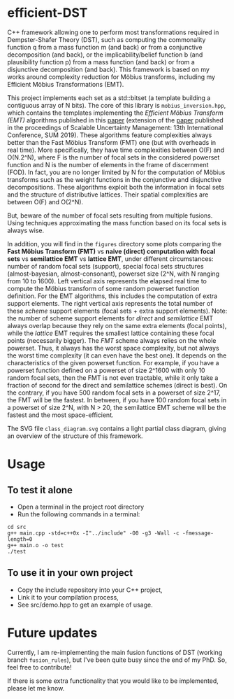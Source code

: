 # efficient-DST

C++ framework allowing one to perform most transformations required in Dempster-Shafer Theory (DST), such as computing the commonality function q from a mass function m (and back) or from a conjunctive decomposition (and back), or the implicability/belief function b (and plausibility function p) from a mass function (and back) or from a disjunctive decomposition (and back).
This framework is based on my works around complexity reduction for Möbius transforms, including my Efficient Möbius Transformations (EMT).

This project implements each set as a std::bitset (a template building a contiguous array of N bits). The core of this library is `mobius_inversion.hpp`, which contains the templates implementing the *Efficient Möbius Transform (EMT)* algorithms published in this [paper](https://arxiv.org/pdf/2107.07359.pdf) (extension of the [paper](https://link.springer.com/chapter/10.1007/978-3-030-35514-2_29) published in the proceedings of Scalable Uncertainty Management: 13th International Conference, SUM 2019).
These algorithms feature complexities always better than the Fast Möbius Transform (FMT) one (but with overheads in real time). More specifically, they have time complexities between O(F) and O(N.2^N), where F is the number of focal sets in the considered powerset function and N is the number of elements in the frame of discernment (FOD). In fact, you are no longer limited by N for the computation of Möbius transforms such as the weight functions in the conjunctive and disjunctive decompositions. These algorithms exploit both the information in focal sets and the structure of distributive lattices.
Their spatial complexities are between O(F) and O(2^N).

But, beware of the number of focal sets resulting from multiple fusions. Using techniques approximating the mass function based on its focal sets is always wise.

In addition, you will find in the `figures` directory some plots comparing the **Fast Möbius Transform (FMT)** vs **naive (direct) computation with focal sets** vs **semilattice EMT** vs **lattice EMT**, under different circumstances: number of random focal sets (support), special focal sets structures (almost-bayesian, almost-consonant), powerset size (2^N, with N ranging from 10 to 1600). Left vertical axis represents the elapsed real time to compute the Möbius transform of some random powerset function definition. For the EMT algorithms, this includes the computation of extra support elements. The right vertical axis represents the total number of these *scheme* support elements (focal sets + extra support elements). Note: the number of scheme support elements for *direct* and *semilattice* EMT always overlap because they rely on the same extra elements (focal points), while the *lattice* EMT requires the smallest lattice containing these focal points (necessarily bigger). The *FMT* scheme always relies on the whole powerset. Thus, it always has the worst space complexity, but not always the worst time complexity (it can even have the best one). It depends on the characteristics of the given powerset function. 
For example, if you have a powerset function defined on a powerset of size 2^1600 with only 10 random focal sets, then the FMT is not even tractable, while it only take a fraction of second for the direct and semilattice schemes (direct is best). On the contrary, if you have 500 random focal sets in a powerset of size 2^17, the FMT will be the fastest. In between, if you have 100 random focal sets in a powerset of size 2^N, with N > 20, the semilattice EMT scheme will be the fastest and the most space-efficient.

The SVG file `class_diagram.svg` contains a light partial class diagram, giving an overview of the structure of this framework.

# Usage
## To test it alone
- Open a terminal in the project root directory
- Run the following commands in a terminal:
```
cd src
g++ main.cpp -std=c++0x -I"../include" -O0 -g3 -Wall -c -fmessage-length=0
g++ main.o -o test
./test
```

## To use it in your own project
- Copy the include repository into your C++ project,
- Link it to your compilation process,
- See src/demo.hpp to get an example of usage.

# Future updates

Currently, I am re-implementing the main fusion functions of DST (working branch `fusion_rules`), but I've been quite busy since the end of my PhD. So, feel free to contribute!

If there is some extra functionality that you would like to be implemented, please let me know.
